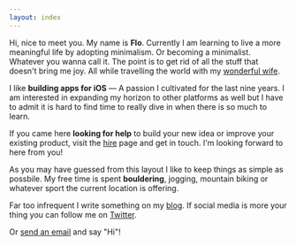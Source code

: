 ```yaml
---
layout: index
---
```


Hi, nice to meet you. My name is **Flo**. Currently I am learning to live a more meaningful life by adopting minimalism. Or becoming a minimalist. Whatever you wanna call it. The point is to get rid of all the stuff that doesn't bring me joy. All while travelling the world with my [wonderful wife](http://www.verenaortlieb.com).

I like **building apps for iOS** — A passion I cultivated for the last nine years. I am interested in expanding my horizon to other platforms as well but I have to admit it is hard to find time to really dive in when there is so much to learn. 

If you came here **looking for help** to build your new idea or improve your existing product, visit the [hire](/hire) page and get in touch. I'm looking forward to here from you!

As you may have guessed from this layout I like to keep things as simple as possbile. My free time is spent **bouldering**, jogging, mountain biking or whatever sport the current location is offering. 

Far too infrequent I write something on my [blog](/blog). If social media is more your thing you can follow me on [Twitter](https://twitter.com/florianbuerger). 

Or [send an email](mailto:hi@florianbuerger.com?subject=Hi!) and say "Hi"!
